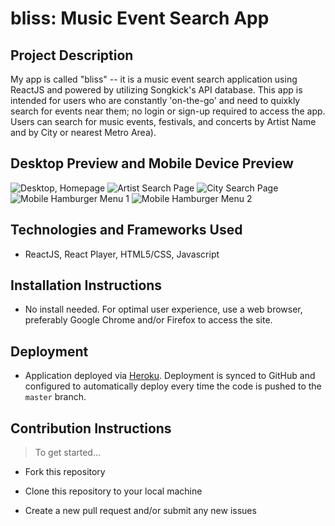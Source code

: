 # bliss: Music Event Search App

## Project Description

My app is called "bliss" -- it is a music event search application using ReactJS and powered by utilizing Songkick's API database. This app is intended for users who are constantly 'on-the-go' and need to quixkly search for events near them; no login or sign-up required to access the app. Users can search for music events, festivals, and concerts by Artist Name and by  City or nearest Metro Area).


## Desktop Preview and Mobile Device Preview
![Desktop, Homepage](desktop_home.png "Desktop Home")
![Artist Search Page](ArtistSearchPreview.png "Desktop Artist Search")
![City Search Page](CitySearchPreview.png "Desktop City Search")
![Mobile Hamburger Menu 1](mobiledevice_preview1.png "Mobile Hamburger Menu 1")
![Mobile Hamburger Menu 2](mobiledevice_preview2.png "Mobile Hamburger Menu 2")

## Technologies and Frameworks Used
- ReactJS, React Player, HTML5/CSS, Javascript

## Installation Instructions
- No install needed. For optimal user experience, use a web browser, preferably Google Chrome and/or Firefox to access the site.

## Deployment
- Application deployed via [Heroku](https://www.heroku.com/). Deployment is synced to GitHub and configured to automatically deploy every time the code is pushed to the `master` branch.

## Contribution Instructions
> To get started...

- Fork this repository

- Clone this repository to your local machine 

- Create a new pull request and/or submit any new issues 
